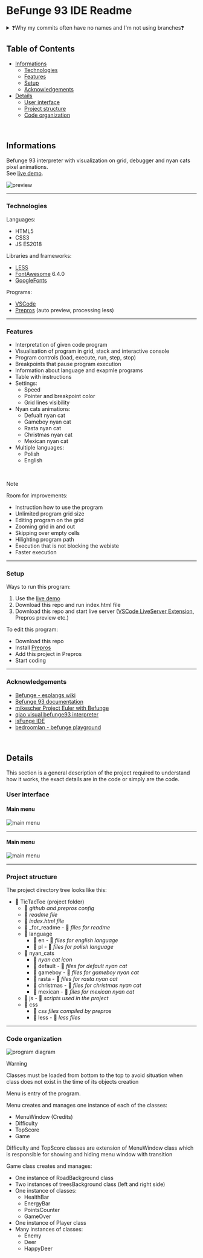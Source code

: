# BeFunge 93 IDE Readme
<details>
  <summary>❓Why my commits often have no names and I'm not using branches❓</summary>
  <ul>
    <li>I often create with bursts many things at once</li>
    <li>I don't plan things ahead, I just create things that seems good at that moment</li>
    <li>Sometimes I have bad internet connection and it is troublesome to send commits</li>
    <li>I'm coding alone so creating branches and describing commits is not useful for me</li>
  <ul>
</details>

## Table of Contents
* [Informations](#informations)
  * [Technologies](#technologies)
  * [Features](#features)
  * [Setup](#setup)
  * [Acknowledgements](#acknowledgements)
* [Details](#details)
  * [User interface](#user-interface)
  * [Project structure](#project-structure)
  * [Code organization](#code-organization)

<br>

## Informations
Befunge 93 interpreter with visualization on grid, debugger and nyan cats pixel animations.<br>
See [live demo](https://pas-artur.000webhostapp.com/BeFunge93Interpreter/).

![preview](/_for_readme/preview.png)

----------------------------------

### Technologies
Languages:
- HTML5
- CSS3
- JS ES2018

Libraries and frameworks:
- [LESS](https://lesscss.org)
- [FontAwesome](https://fontawesome.com) 6.4.0
- [GoogleFonts](https://fonts.google.com)
  
Programs:
- [VSCode](https://code.visualstudio.com)
- [Prepros](https://prepros.io) (auto preview, processing less)
  
----------------------------------

### Features
- Interpretation of given code program
- Visualisation of program in grid, stack and interactive console
- Program controls (load, execute, run, step, stop)
- Breakpoints that pause program execution
- Information about language and exapmle programs
- Table with instructions
- Settings:
  - Speed
  - Pointer and breakpoint color
  - Grid lines visibility
- Nyan cats animations:
  - Defualt nyan cat
  - Gameboy nyan cat
  - Rasta nyan cat
  - Christmas nyan cat
  - Mexican nyan cat
- Multiple languages:
  - Polish
  - English

<br>

> [!NOTE]  
> Room for improvements:
> - Instruction how to use the program
> - Unlimited program grid size
> - Editing program on the grid
> - Zooming grid in and out
> - Skipping over empty cells
> - Hilighting program path
> - Execution that is not blocking the webiste
> - Faster execution

----------------------------------

### Setup
Ways to run this program: 
1. Use the [live demo](https://pasek108.github.io/ConnectGame/)
2. Download this repo and run index.html file
3. Download this repo and start live server ([VSCode LiveServer Extension](https://marketplace.visualstudio.com/items?itemName=ritwickdey.LiveServer), Prepros preview etc.) 

To edit this program:
- Download this repo
- Install [Prepros](https://prepros.io)
- Add this project in Prepros
- Start coding

----------------------------------

### Acknowledgements
- [Befunge - esolangs wiki](https://esolangs.org/wiki/Befunge)
- [Befunge 93 documentation](https://github.com/catseye/Befunge-93/blob/master/doc/Befunge-93.markdown)
- [mikescher Project Euler with Befunge](https://www.mikescher.com/blog/1/Project_Euler_with_Befunge)
- [qiao visual befunge93 interpreter](http://qiao.github.io/javascript-playground/visual-befunge93-interpreter/) 
- [jsFunge IDE](https://rutteric.com/software/fungejs/index.html)
- [bedroomlan - befunge playground](https://www.bedroomlan.org/tools/befunge-playground/#prog=gcd,mode=run)

<br>

## Details
This section is a general description of the project required to understand how it works, the exact details are in the code or simply are the code.

### User interface
#### Main menu
![main menu](/_for_readme/main_menu.png)


----------------------------------

#### Main menu
![main menu](/_for_readme/main_menu.png)

----------------------------------

### Project structure
The project directory tree looks like this:
- :file_folder: TicTacToe (project folder)
  - :page_facing_up: *github and prepros config*
  - :page_facing_up: *readme file*
  - :page_facing_up: *index.html file*
  - :file_folder: _for_readme - :page_facing_up: *files for readme*
  - :file_folder: language
    - :file_folder: en - :page_facing_up: *files for english language*
    - :file_folder: pl - :page_facing_up: *files for polish language*
  - :file_folder: nyan_cats
    - :page_facing_up: *nyan cat icon*
    - :file_folder: default - :page_facing_up: *files for default nyan cat*
    - :file_folder: gameboy - :page_facing_up: *files for gameboy nyan cat*
    - :file_folder: rasta - :page_facing_up: *files for rasta nyan cat*
    - :file_folder: christmas - :page_facing_up: *files for christmas nyan cat*
    - :file_folder: mexican - :page_facing_up: *files for mexican nyan cat*
  - :file_folder: js - :page_facing_up: *scripts used in the project*
  - :file_folder: css
    - :page_facing_up: *css files compiled by prepros*
    - :file_folder: less - :page_facing_up: *less files*

----------------------------------

### Code organization

![program diagram](/_for_readme/program_diagram.png)

> [!WARNING]  
> Classes must be loaded from bottom to the top to avoid situation when class does not exist in the time of its objects creation

Menu is entry of the program.

Menu creates and manages one instance of each of the classes:
- MenuWindow (Credits)
- Difficulty
- TopScore
- Game

Difficulty and TopScore classes are extension of MenuWindow class which is responsible for showing and hiding menu window with transition

Game class creates and manages:
- One instance of RoadBackground class
- Two instances of treesBackground class (left and right side)
- One instance of classes:
  - HealthBar
  - EnergyBar
  - PointsCounter
  - GameOver
- One instance of Player class
- Many instances of classes:
  - Enemy
  - Deer
  - HappyDeer

